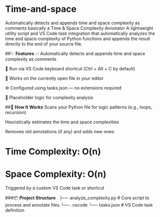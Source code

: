 # Time-and-space
Automatically detects and appends time and space complexity as comments
basically a Time & Space Complexity Annotator
A lightweight utility script and VS Code task integration that automatically analyzes the time and space complexity of Python functions and appends the result directly to the end of your source file.

##✨ ****Features****
✅ Automatically detects and appends time and space complexity as comments

🚀 Run via VS Code keyboard shortcut (Ctrl + Alt + C by default)

📂 Works on the currently open file in your editor

⚙️ Configured using tasks.json — no extensions required

🧠 Placeholder logic for complexity analysis

##📁 **How It Works**
Scans your Python file for logic patterns (e.g., loops, recursion)

Heuristically estimates the time and space complexities

Removes old annotations (if any) and adds new ones:

# Time Complexity: O(n)
# Space Complexity: O(n)
Triggered by a custom VS Code task or shortcut

###📦 **Project Structure**
.
├── analyze_complexity.py   # Core script to process and annotate files
└── .vscode
    └── tasks.json          # VS Code task definition

